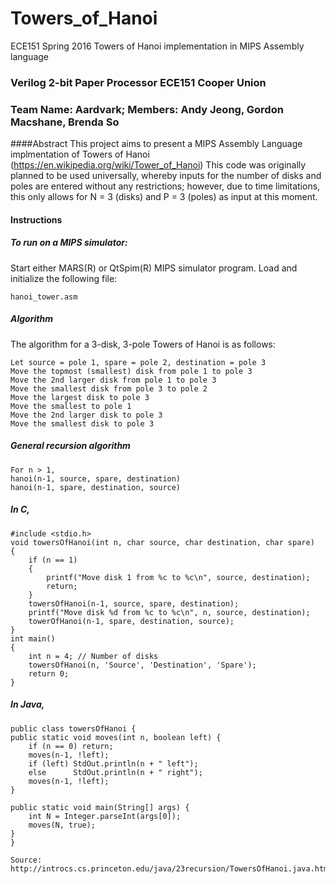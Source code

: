 # Towers_of_Hanoi
ECE151 Spring 2016 Towers of Hanoi implementation in MIPS Assembly language

### Verilog 2-bit Paper Processor ECE151 Cooper Union
### Team Name: Aardvark; Members: Andy Jeong, Gordon Macshane, Brenda So

####Abstract
This project aims to present a MIPS Assembly Language implmentation of Towers of Hanoi (https://en.wikipedia.org/wiki/Tower_of_Hanoi) 
This code was originally planned to be used universally, whereby inputs for the number of disks and poles are entered without any restrictions; however, due to time limitations, this only allows for N = 3 (disks) and P = 3 (poles) as input at this moment.


#### Instructions
##### To run on a MIPS simulator:
Start either MARS(R) or QtSpim(R) MIPS simulator program.
Load and initialize the following file:
    
    hanoi_tower.asm
	
##### Algorithm
The algorithm for a 3-disk, 3-pole Towers of Hanoi is as follows:
   
    Let source = pole 1, spare = pole 2, destination = pole 3
    Move the topmost (smallest) disk from pole 1 to pole 3
    Move the 2nd larger disk from pole 1 to pole 3
    Move the smallest disk from pole 3 to pole 2
    Move the largest disk to pole 3
    Move the smallest to pole 1
    Move the 2nd larger disk to pole 3
    Move the smallest disk to pole 3
    
##### General recursion algorithm
    For n > 1, 
    hanoi(n-1, source, spare, destination)
    hanoi(n-1, spare, destination, source)
##### In C,
    #include <stdio.h>
    void towersOfHanoi(int n, char source, char destination, char spare)
    {
        if (n == 1)
        {
            printf("Move disk 1 from %c to %c\n", source, destination);
            return;
        }
        towersOfHanoi(n-1, source, spare, destination);
        printf("Move disk %d from %c to %c\n", n, source, destination);
        towerOfHanoi(n-1, spare, destination, source);
    }
    int main()
    {
        int n = 4; // Number of disks
        towersOfHanoi(n, 'Source', 'Destination', 'Spare');
        return 0;
    }
##### In Java,
	public class towersOfHanoi {
    public static void moves(int n, boolean left) {
        if (n == 0) return;
        moves(n-1, !left);
        if (left) StdOut.println(n + " left");
        else      StdOut.println(n + " right");
        moves(n-1, !left);
    }

    public static void main(String[] args) {
        int N = Integer.parseInt(args[0]);
        moves(N, true);
    }
    }
    
    Source: http://introcs.cs.princeton.edu/java/23recursion/TowersOfHanoi.java.html
